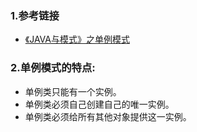 ### 1.参考链接
* [《JAVA与模式》之单例模式](https://www.cnblogs.com/java-my-life/archive/2012/03/31/2425631.html)

### 2.单例模式的特点:
* 单例类只能有一个实例。
* 单例类必须自己创建自己的唯一实例。
* 单例类必须给所有其他对象提供这一实例。